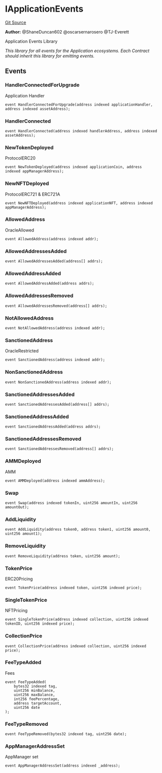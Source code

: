 # IApplicationEvents
[Git Source](https://github.com/thrackle-io/rules-protocol/blob/a2d57139b7236b5b0e9a0727e55f81e5332cd216/src/interfaces/IEvents.sol)

**Author:**
@ShaneDuncan602 @oscarsernarosero @TJ-Everett

Application Events Library

*This library for all events for the Application ecosystems. Each Contract should inherit this library for emitting events.*


## Events
### HandlerConnectedForUpgrade
Application Handler


```solidity
event HandlerConnectedForUpgrade(address indexed applicationHandler, address indexed assetAddress);
```

### HandlerConnected

```solidity
event HandlerConnected(address indexed handlerAddress, address indexed assetAddress);
```

### NewTokenDeployed
ProtocolERC20


```solidity
event NewTokenDeployed(address indexed applicationCoin, address indexed appManagerAddress);
```

### NewNFTDeployed
ProtocolERC721 & ERC721A


```solidity
event NewNFTDeployed(address indexed applicationNFT, address indexed appManagerAddress);
```

### AllowedAddress
OracleAllowed


```solidity
event AllowedAddress(address indexed addr);
```

### AllowedAddressesAdded

```solidity
event AllowedAddressesAdded(address[] addrs);
```

### AllowedAddressAdded

```solidity
event AllowedAddressAdded(address addrs);
```

### AllowedAddressesRemoved

```solidity
event AllowedAddressesRemoved(address[] addrs);
```

### NotAllowedAddress

```solidity
event NotAllowedAddress(address indexed addr);
```

### SanctionedAddress
OracleRestricted


```solidity
event SanctionedAddress(address indexed addr);
```

### NonSanctionedAddress

```solidity
event NonSanctionedAddress(address indexed addr);
```

### SanctionedAddressesAdded

```solidity
event SanctionedAddressesAdded(address[] addrs);
```

### SanctionedAddressAdded

```solidity
event SanctionedAddressAdded(address addrs);
```

### SanctionedAddressesRemoved

```solidity
event SanctionedAddressesRemoved(address[] addrs);
```

### AMMDeployed
AMM


```solidity
event AMMDeployed(address indexed ammAddress);
```

### Swap

```solidity
event Swap(address indexed tokenIn, uint256 amountIn, uint256 amountOut);
```

### AddLiquidity

```solidity
event AddLiquidity(address token0, address token1, uint256 amount0, uint256 amount1);
```

### RemoveLiquidity

```solidity
event RemoveLiquidity(address token, uint256 amount);
```

### TokenPrice
ERC20Pricing


```solidity
event TokenPrice(address indexed token, uint256 indexed price);
```

### SingleTokenPrice
NFTPricing


```solidity
event SingleTokenPrice(address indexed collection, uint256 indexed tokenID, uint256 indexed price);
```

### CollectionPrice

```solidity
event CollectionPrice(address indexed collection, uint256 indexed price);
```

### FeeTypeAdded
Fees


```solidity
event FeeTypeAdded(
    bytes32 indexed tag,
    uint256 minBalance,
    uint256 maxBalance,
    int256 feePercentage,
    address targetAccount,
    uint256 date
);
```

### FeeTypeRemoved

```solidity
event FeeTypeRemoved(bytes32 indexed tag, uint256 date);
```

### AppManagerAddressSet
AppManager set


```solidity
event AppManagerAddressSet(address indexed _address);
```

